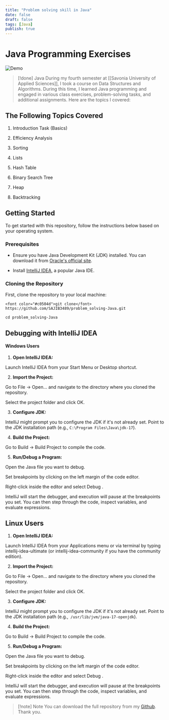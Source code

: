 ```yaml
---
title: "Problem solving skill in Java"
date: false
draft: false
tags: [Java]
publish: true
---
```



# Java Programming Exercises

  

![Demo](https://static.vecteezy.com/system/resources/thumbnails/022/101/050/small/java-logo-transparent-free-png.png)

  

>[!done] Java
>During my fourth semester at [[Savonia University of Applied Sciences]], I took a course on Data Structures and Algorithms. During this time, I learned Java programming and engaged in various class exercises, problem-solving tasks, and additional assignments. Here are the topics I covered:

  

## The Following Topics Covered
  

1. Introduction Task (Basics)

2. Efficiency Analysis

3. Sorting

4. Lists

5. Hash Table

6. Binary Search Tree

7. Heap

8. Backtracking

  

## Getting Started

  

To get started with this repository, follow the instructions below based on your operating system.

  

### Prerequisites

  

- Ensure you have Java Development Kit (JDK) installed. You can download it from [Oracle's official site](https://www.oracle.com/java/technologies/javase-downloads.html).

- Install [IntelliJ IDEA](https://www.jetbrains.com/idea/download/), a popular Java IDE.

  

### Cloning the Repository

  

First, clone the repository to your local machine:

  

```
<font color="#c0504d">git clone</font> https://github.com/SAJIB3489/problem_solving-Java.git

cd problem_solving-Java
```

  
  

## Debugging with IntelliJ IDEA

  

#### Windows Users

  

1. **Open IntelliJ IDEA:**

Launch IntelliJ IDEA from your Start Menu or Desktop shortcut.

  

2. **Import the Project:**

Go to File -> Open... and navigate to the directory where you cloned the repository.

Select the project folder and click OK.

  

3. **Configure JDK:**

IntelliJ might prompt you to configure the JDK if it's not already set. Point to the JDK installation path (e.g., ``C:\Program Files\Java\jdk-17``).

  

4. **Build the Project:**

Go to Build -> Build Project to compile the code.

  

5. **Run/Debug a Program:**

Open the Java file you want to debug.

Set breakpoints by clicking on the left margin of the code editor.

Right-click inside the editor and select Debug <ClassName>.

IntelliJ will start the debugger, and execution will pause at the breakpoints you set. You can then step through the code, inspect variables, and evaluate expressions.

  
  

## Linux Users

  

1. **Open IntelliJ IDEA:**

Launch IntelliJ IDEA from your Applications menu or via terminal by typing intellij-idea-ultimate (or intellij-idea-community if you have the community edition).

  

2. **Import the Project:**

Go to File -> Open... and navigate to the directory where you cloned the repository.

Select the project folder and click OK.

  

3. **Configure JDK:**

IntelliJ might prompt you to configure the JDK if it's not already set. Point to the JDK installation path (e.g.,`` /usr/lib/jvm/java-17-openjdk``).

  

4. **Build the Project:**

Go to Build -> Build Project to compile the code.

  

5. **Run/Debug a Program:**

Open the Java file you want to debug.

Set breakpoints by clicking on the left margin of the code editor.

Right-click inside the editor and select Debug <ClassName>.

IntelliJ will start the debugger, and execution will pause at the breakpoints you set. You can then step through the code, inspect variables, and evaluate expressions.

  
> [!note] Note
> You can download the full repository from my [Github](https://github.com/SAJIB3489/problem_solving-Java.git). Thank you.